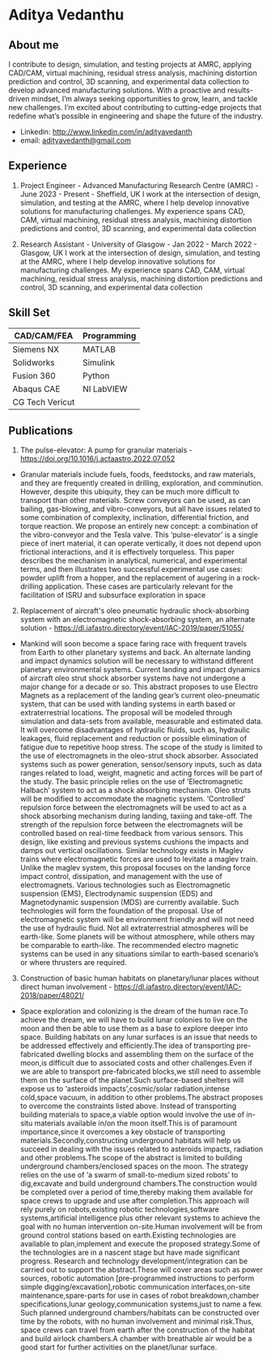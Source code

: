 # Aditya Vedanthu

## **About me**
I contribute to design, simulation, and testing projects at AMRC, applying CAD/CAM, virtual machining, residual stress analysis, machining distortion prediction and control, 3D scanning, and experimental data collection to develop advanced manufacturing solutions. With a proactive and results-driven mindset, I’m always seeking opportunities to grow, learn, and tackle new challenges. I’m excited about contributing to cutting-edge projects that redefine what’s possible in engineering and shape the future of the industry.

- Linkedin: http://www.linkedin.com/in/adityavedanth
- email: adityavedanth@gmail.com

## **Experience** 
1. Project Engineer - Advanced Manufacturing Research Centre (AMRC) - June 2023 - Present - Sheffield, UK
I work at the intersection of design, simulation, and testing at the AMRC, where I help develop innovative solutions for manufacturing challenges. My experience spans CAD, CAM, virtual machining, residual stress analysis, machining distortion predictions and control, 3D scanning, and experimental data collection

2. Research Assistant - University of Glasgow - Jan 2022 - March 2022 - Glasgow, UK
I work at the intersection of design, simulation, and testing at the AMRC, where I help develop innovative solutions for manufacturing challenges. My experience spans CAD, CAM, virtual machining, residual stress analysis, machining distortion predictions and control, 3D scanning, and experimental data collection

## **Skill Set** 
| **CAD/CAM/FEA**   | **Programming** |
|-------------------|-----------------|
| Siemens NX        | MATLAB          |
| Solidworks        | Simulink        |
| Fusion 360        | Python          |
| Abaqus CAE        | NI LabVIEW      |
| CG Tech Vericut   |                 |

## **Publications** 
1. The pulse-elevator: A pump for granular materials -  https://doi.org/10.1016/j.actaastro.2022.07.052
- Granular materials include fuels, foods, feedstocks, and raw materials, and they are frequently created in drilling, exploration, and comminution. However, despite this ubiquity, they can be much more difficult to transport than other materials. Screw conveyors can be used, as can bailing, gas-blowing, and vibro-conveyors, but all have issues related to some combination of complexity, inclination, differential friction, and torque reaction. We propose an entirely new concept: a combination of the vibro-conveyor and the Tesla valve. This ‘pulse-elevator’ is a single piece of inert material, it can operate vertically, it does not depend upon frictional interactions, and it is effectively torqueless. This paper describes the mechanism in analytical, numerical, and experimental terms, and then illustrates two successful experimental use cases: powder uplift from a hopper, and the replacement of augering in a rock-drilling application. These cases are particularly relevant for the facilitation of ISRU and subsurface exploration in space

2. Replacement of aircraft's oleo pneumatic hydraulic shock-absorbing system with an electromagnetic shock-absorbing system, an alternate solution - https://dl.iafastro.directory/event/IAC-2019/paper/51055/
- Mankind will soon become a space faring race with frequent travels from Earth to other planetary systems and back. An alternate landing and impact dynamics solution will be necessary to withstand different planetary environmental systems. Current landing and impact dynamics of aircraft oleo strut shock absorber systems have not undergone a major change for a decade or so. This abstract proposes to use Electro Magnets as a replacement of the landing gear’s current oleo-pneumatic system, that can be used with landing systems in earth based or extraterrestrial locations. The proposal will be modeled through simulation and data-sets from available, measurable and estimated data. It will overcome disadvantages of hydraulic fluids, such as, hydraulic leakages, fluid replacement and reduction or possible elimination of fatigue due to repetitive hoop stress. The scope of the study is limited to the use of electromagnets in the oleo-strut shock absorber. Associated systems such as power generation, sensor/sensory inputs, such as data ranges related to load, weight, magnetic and acting forces will be part of the study. The basic principle relies on the use of ‘Electromagnetic Halbach’ system to act as a shock absorbing mechanism. Oleo struts will be modified to accommodate the magnetic system. ‘Controlled’ repulsion force between the electromagnets will be used to act as a shock absorbing mechanism during landing, taxiing and take-off. The strength of the repulsion force between the electromagnets will be controlled based on real-time feedback from various sensors. This design, like existing and previous systems cushions the impacts and damps out vertical oscillations. Similar technology exists in Maglev trains where electromagnetic forces are used to levitate a maglev train. Unlike the maglev system, this proposal focuses on the landing force impact control, dissipation, and management with the use of electromagnets. Various technologies such as Electromagnetic suspension (EMS), Electrodynamic suspension (EDS) and Magnetodynamic suspension (MDS) are currently available. Such technologies will form the foundation of the proposal. Use of electromagnetic system will be environment friendly and will not need the use of hydraulic fluid. Not all extraterrestrial atmospheres will be earth-like. Some planets will be without atmosphere, while others may be comparable to earth-like. The recommended electro magnetic systems can be used in any situations similar to earth-based scenario’s or where thrusters are required.

3. Construction of basic human habitats on planetary/lunar places without direct human involvement - https://dl.iafastro.directory/event/IAC-2018/paper/48021/
- Space exploration and colonizing is the dream of the human race.To achieve the dream, we will have to build lunar colonies to live on the moon and then be able to use them as a base to explore deeper into space. Building habitats on any lunar surfaces is an issue that needs to be addressed effectively and efficiently.The idea of transporting pre-fabricated dwelling blocks and assembling them on the surface of the moon,is difficult due to associated costs and other challenges.Even if we are able to transport pre-fabricated blocks,we still need to assemble them on the surface of the planet.Such surface-based shelters will expose us to ‘asteroids impacts’,cosmic/solar radiation,intense cold,space vacuum, in addition to other problems.The abstract proposes to overcome the constraints listed above. Instead of transporting building materials to space,a viable option would involve the use of in-situ materials available in/on the moon itself.This is of paramount importance,since it overcomes a key obstacle of transporting materials.Secondly,constructing underground habitats will help us succeed in dealing with the issues related to asteroids impacts, radiation and other problems.The scope of the abstract is limited to building underground chambers/enclosed spaces on the moon. The strategy relies on the use of ‘a swarm of small-to-medium sized robots’ to dig,excavate and build underground chambers.The construction would be completed over a period of time,thereby making them available for space crews to upgrade and use after completion.This approach will rely purely on robots,existing robotic technologies,software systems,artificial intelligence plus other relevant systems to achieve the goal with no human intervention on-site.Human involvement will be from ground control stations based on earth.Existing technologies are available to plan,implement and execute the proposed strategy.Some of the technologies are in a nascent stage but have made significant progress. Research and technology development/integration can be carried out to support the abstract.These will cover areas such as power sources, robotic automation [pre-programmed instructions to perform simple digging/excavation],robotic communication interfaces,on-site maintenance,spare-parts for use in cases of robot breakdown,chamber specifications,lunar geology,communication systems,just to name a few. Such planned underground chambers/habitats can be constructed over time by the robots, with no human involvement and minimal risk.Thus, space crews can travel from earth after the construction of the habitat and build airlock chambers.A chamber with breathable air would be a good start for further activities on the planet/lunar surface.

